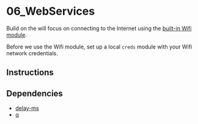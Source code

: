 # 06_WebServices
Build on the  will focus on connecting to the Internet using the [built-in Wifi module](https://github.com/tessel/t1-docs/blob/master/wifi.md#connect-tessel-to-wifi).

Before we use the Wifi module, set up a local `creds` module with your Wifi network credentials.

## Instructions

## Dependencies
- [delay-ms](https://github.com/thelostspore/delay-ms)
- [q](https://github.com/kriskowal/q)

